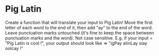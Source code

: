 # Pig Latin
Create a function that will translate your input to Pig Latin!
Move the first letter of each word to the end of it, then add "ay" to the end of the word.
Leave punctuation marks untouched (it's fine to keep the space between punctuation marks and the word). Not case sensitive.
E.g. if your input = "Pig Latin is cool !", your output should look like => "igPay atinLay siay oolcay !"
